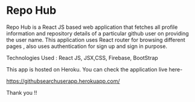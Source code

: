 # Repo Hub

Repo Hub is a React JS based web application that fetches all profile information and repository details of a particular github user on providing the user name. This application uses React router for browsing different pages , also uses authentication for sign up and sign in purpose.

Technologies Used : React JS, JSX,CSS, Firebase, BootStrap

This app is hosted on Heroku. You can check the application live here-

https://githubsearchuserapp.herokuapp.com/

Thank you !!
